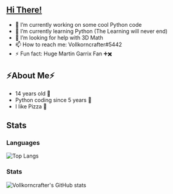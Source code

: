## [Hi There!](https://cdn.betterttv.net/emote/59b595a06c94b55ba136fb61/1x)

- 🔭 I’m currently working on some cool Python code
- 🌱 I’m currently learning Python (The Learning will never end)
- 🤔 I’m looking for help with 3D Math
- 📫 How to reach me: Vollkorncrafter#5442
- ⚡ Fun fact: Huge Martin Garrix Fan ➕✖️

## ⚡About Me⚡
- 14 years old 🌱
- Python coding since 5 years 🌱
- I like Pizza 🍕


## Stats

### Languages
![Top Langs](https://github-readme-stats.vercel.app/api/top-langs/?username=vollkorncrafter)
### Stats
![Vollkorncrafter's GitHub stats](https://github-readme-stats.vercel.app/api?username=vollkorncrafter&show_icons=true)
### 
